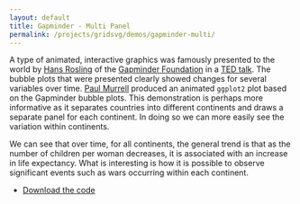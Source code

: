 ```yaml
---
layout: default
title: Gapminder - Multi Panel
permalink: /projects/gridsvg/demos/gapminder-multi/
---
```


A type of animated, interactive graphics was famously presented to the world by [Hans Rosling](https://en.wikipedia.org/wiki/Hans_Rosling) of the [Gapminder Foundation](http://www.gapminder.org/) in a [TED talk](https://www.ted.com/talks/hans_rosling_shows_the_best_stats_you_ve_ever_seen.html). The bubble plots that were presented clearly showed changes for several variables over time. [Paul Murrell](https://www.stat.auckland.ac.nz/~paul/) produced an animated `ggplot2` plot based on the Gapminder bubble plots. This demonstration is perhaps more informative as it separates countries into different continents and draws a separate panel for each continent. In doing so we can more easily see the variation within continents.

<object data="/projects/gridsvg/demos/gapminder-multi/gapminderMultiPanel.svg" type="image/svg+xml" class="span-90pc"></object>

We can see that over time, for all continents, the general trend is that as the number of children per woman decreases, it is associated with an increase in life expectancy. What is interesting is how it is possible to observe significant events such as wars occurring within each continent.

* [Download the code](/projects/gridsvg/demos/gapminder-multi/gapminder-multi.zip)

<script type="text/javascript" src="/scripts/gridsvg-scripts.js"></script>
